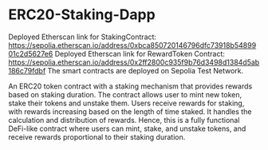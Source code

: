 # ERC20-Staking-Dapp
Deployed Etherscan link for StakingContract: https://sepolia.etherscan.io/address/0xbca850720146796dfc73918b5489901c2d5627e6
Deployed Etherscan link for RewardToken Contract: https://sepolia.etherscan.io/address/0x2ff2800c935f9b76d3498d1384d5ab186c79fdbf
The smart contracts are deployed on Sepolia Test Network.

An ERC20 token contract with a staking mechanism that provides rewards based on staking duration. The contract allows user to mint new token, stake their tokens and
unstake them. Users receive rewards for staking, with rewards increasing based on the length of time staked. It handles the calculation and distribution of rewards.
Hence, this is a fully functional DeFi-like contract where users can mint, stake, and unstake tokens, and receive rewards proportional to their staking duration.

